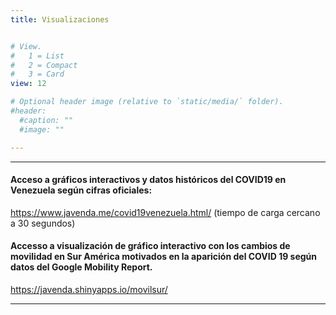 ```yaml
---
title: Visualizaciones


# View.
#   1 = List
#   2 = Compact
#   3 = Card
view: 12

# Optional header image (relative to `static/media/` folder).
#header:
  #caption: ""
  #image: ""

---
```

---

#### Acceso a gráficos interactivos y datos históricos del COVID19 en Venezuela según cifras oficiales:
https://www.javenda.me/covid19venezuela.html/
(tiempo de carga cercano a 30 segundos)

#### Accesso a visualización de gráfico interactivo con los cambios de movilidad en Sur América motivados en la aparición del COVID 19 según datos del Google Mobility Report.
https://javenda.shinyapps.io/movilsur/

---
